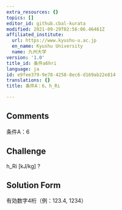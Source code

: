 ```yaml
---
extra_resources: {}
topics: []
editor_id: github.cbal-kurata
modified: 2021-09-29T02:56:06.46461Z
affiliated_institute:
  url: https://www.kyushu-u.ac.jp
  en_name: Kyushu University
  name: 九州大学
version: '1.0'
title_id: 条件a6hri
language: ja
id: e9fee379-9e78-4258-8ec6-d169ab22e814
translations: {}
title: 条件A：6，h_Ri

---
```


## Comments
条件A：6

## Challenge
h_Ri [kJ/kg] ?

## Solution Form
有効数字4桁（例：123.4,  1234）




